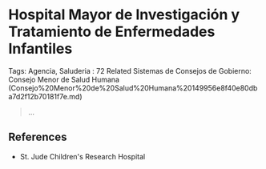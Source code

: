 # Hospital Mayor de Investigación y Tratamiento de Enfermedades Infantiles

Tags: Agencia, Saluderia
: 72
Related Sistemas de Consejos de Gobierno: Consejo Menor de Salud Humana (Consejo%20Menor%20de%20Salud%20Humana%20149956e8f40e80dba7d2f12b70181f7e.md)

> …
> 

## References

- St. Jude Children's Research Hospital